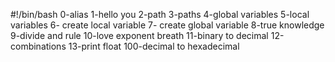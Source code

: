 #!/bin/bash
0-alias
1-hello you
2-path
3-paths
4-global variables
5-local variables
6- create local variable
7- create global variable
8-true knowledge
9-divide and rule
10-love exponent breath
11-binary to decimal
12-combinations
13-print float
100-decimal to hexadecimal

